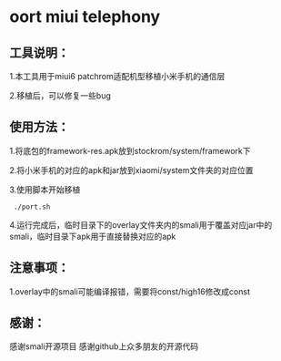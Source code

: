 oort miui telephony
==================

工具说明：
------------------
1.本工具用于miui6 patchrom适配机型移植小米手机的通信层

2.移植后，可以修复一些bug

使用方法：
----------
1.将底包的framework-res.apk放到stockrom/system/framework下

2.将小米手机的对应的apk和jar放到xiaomi/system文件夹的对应位置

3.使用脚本开始移植

     ./port.sh

4.运行完成后，临时目录下的overlay文件夹内的smali用于覆盖对应jar中的smali，临时目录下apk用于直接替换对应的apk

注意事项：
-------
1.overlay中的smali可能编译报错，需要将const/high16修改成const

感谢：
-------
感谢smali开源项目
感谢github上众多朋友的开源代码
